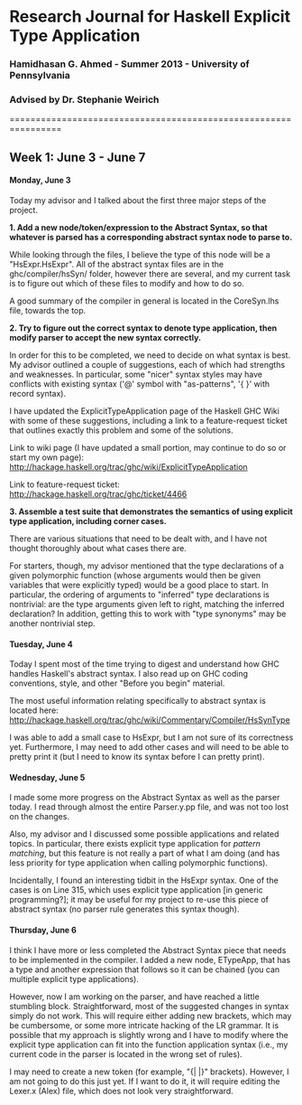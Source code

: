# Research Journal for Haskell Explicit Type Application

### Hamidhasan G. Ahmed - Summer 2013 - University of Pennsylvania
### Advised by Dr. Stephanie Weirich
================================================================


## Week 1: June 3 - June 7

#### Monday, June 3

Today my advisor and I talked about the first three major steps of the project.

**1. Add a new node/token/expression to the Abstract Syntax, so that whatever is parsed has a corresponding abstract syntax node to parse to.**

While looking through the files, I believe the type of this node will be a
"HsExpr.HsExpr". All of the abstract syntax files are in the ghc/compiler/hsSyn/
folder, however there are several, and my current task is to figure out which of
these files to modify and how to do so.

A good summary of the compiler in general is located in the CoreSyn.lhs file, 
towards the top. 

**2. Try to figure out the correct syntax to denote type application, then modify parser to accept the new syntax correctly.**

In order for this to be completed, we need to decide on what syntax is best. My
advisor outlined a couple of suggestions, each of which had strengths and 
weaknesses. In particular, some "nicer" syntax styles may have conflicts with
existing syntax ('@' symbol with "as-patterns", '{ }' with record syntax).

I have updated the ExplicitTypeApplication page of the Haskell GHC Wiki with some
of these suggestions, including a link to a feature-request ticket that outlines
exactly this problem and some of the solutions.

Link to wiki page (I have updated a small portion, may continue to do so or start
my own page): http://hackage.haskell.org/trac/ghc/wiki/ExplicitTypeApplication

Link to feature-request ticket: http://hackage.haskell.org/trac/ghc/ticket/4466

**3. Assemble a test suite that demonstrates the semantics of using explicit type application, including corner cases.**

There are various situations that need to be dealt with, and I have not thought 
thoroughly about what cases there are.

For starters, though, my advisor mentioned that the type declarations of a given
polymorphic function (whose arguments would then be given variables that were 
explicitly typed) would be a good place to start. In particular, the ordering of
arguments to "inferred" type declarations is nontrivial: are the type arguments
given left to right, matching the inferred declaration? In addition, getting this
to work with "type synonyms" may be another nontrivial step.

#### Tuesday, June 4

Today I spent most of the time trying to digest and understand how GHC handles Haskell's abstract syntax.
I also read up on GHC coding conventions, style, and other "Before you begin" material.

The most useful information relating specifically to abstract syntax is located here:
http://hackage.haskell.org/trac/ghc/wiki/Commentary/Compiler/HsSynType

I was able to add a small case to HsExpr, but I am not sure of its correctness yet. Furthermore, I may 
need to add other cases and will need to be able to pretty print it (but I need to know its syntax before
I can pretty print). 

#### Wednesday, June 5

I made some more progress on the Abstract Syntax as well as the parser today. I read through almost the entire
Parser.y.pp file, and was not too lost on the changes.

Also, my advisor and I discussed some possible applications and related topics. In particular,
there exists explicit type application for *pattern matching*, but this feature is not really
a part of what I am doing (and has less priority for type application when calling polymorphic functions).

Incidentally, I found an interesting tidbit in the HsExpr syntax. One of the cases is on Line 315, which 
uses explicit type application [in generic programming?]; it may be useful for my project to re-use this
piece of abstract syntax (no parser rule generates this syntax though).


#### Thursday, June 6

I think I have more or less completed the Abstract Syntax piece that needs to be
implemented in the compiler. I added a new node, ETypeApp, that has a type and
another expression that follows so it can be chained (you can multiple explicit
type applications).

However, now I am working on the parser, and have reached a little stumbling 
block. Straightforward, most of the suggested changes in syntax simply do not
work. This will require either adding new brackets, which may be cumbersome,
or some more intricate hacking of the LR grammar. It is possible that my approach
is slightly wrong and I have to modify where the explicit type application can 
fit into the function application syntax (i.e., my current code in the parser is
located in the wrong set of rules).

I may need to create a new token (for example, "{| |}" brackets). However, I am 
not going to do this just yet. If I want to do it, it will require editing the 
Lexer.x (Alex) file, which does not look very straightforward.